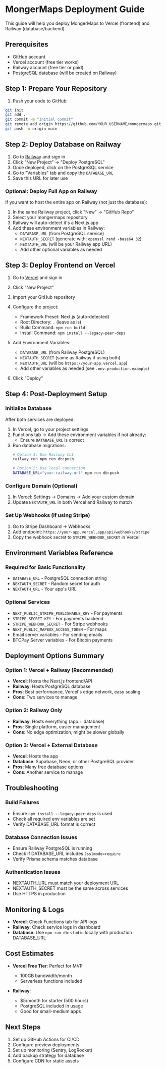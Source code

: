 # MongerMaps Deployment Guide

This guide will help you deploy MongerMaps to Vercel (frontend) and Railway (database/backend).

## Prerequisites

- GitHub account
- Vercel account (free tier works)
- Railway account (free tier or paid)
- PostgreSQL database (will be created on Railway)

## Step 1: Prepare Your Repository

1. Push your code to GitHub:
```bash
git init
git add .
git commit -m "Initial commit"
git remote add origin https://github.com/YOUR_USERNAME/mongermaps.git
git push -u origin main
```

## Step 2: Deploy Database on Railway

1. Go to [Railway](https://railway.app) and sign in
2. Click "New Project" → "Deploy PostgreSQL"
3. Once deployed, click on the PostgreSQL service
4. Go to "Variables" tab and copy the `DATABASE_URL`
5. Save this URL for later use

### Optional: Deploy Full App on Railway

If you want to host the entire app on Railway (not just the database):

1. In the same Railway project, click "New" → "GitHub Repo"
2. Select your mongermaps repository
3. Railway will auto-detect it's a Next.js app
4. Add these environment variables in Railway:
   - `DATABASE_URL` (from PostgreSQL service)
   - `NEXTAUTH_SECRET` (generate with: `openssl rand -base64 32`)
   - `NEXTAUTH_URL` (will be your Railway app URL)
   - Add other optional variables as needed

## Step 3: Deploy Frontend on Vercel

1. Go to [Vercel](https://vercel.com) and sign in
2. Click "New Project"
3. Import your GitHub repository
4. Configure the project:
   - Framework Preset: Next.js (auto-detected)
   - Root Directory: `.` (leave as is)
   - Build Command: `npm run build`
   - Install Command: `npm install --legacy-peer-deps`

5. Add Environment Variables:
   - `DATABASE_URL` (from Railway PostgreSQL)
   - `NEXTAUTH_SECRET` (same as Railway if using both)
   - `NEXTAUTH_URL` (will be `https://your-app.vercel.app`)
   - Add other variables as needed (see `.env.production.example`)

6. Click "Deploy"

## Step 4: Post-Deployment Setup

### Initialize Database

After both services are deployed:

1. In Vercel, go to your project settings
2. Functions tab → Add these environment variables if not already:
   - Ensure `DATABASE_URL` is correct
3. Run database migrations:
   ```bash
   # Option 1: Use Railway CLI
   railway run npm run db:push
   
   # Option 2: Use local connection
   DATABASE_URL="your-railway-url" npm run db:push
   ```

### Configure Domain (Optional)

1. In Vercel: Settings → Domains → Add your custom domain
2. Update `NEXTAUTH_URL` in both Vercel and Railway to match

### Set Up Webhooks (If using Stripe)

1. Go to Stripe Dashboard → Webhooks
2. Add endpoint: `https://your-app.vercel.app/api/webhooks/stripe`
3. Copy the webhook secret to `STRIPE_WEBHOOK_SECRET` in Vercel

## Environment Variables Reference

### Required for Basic Functionality

- `DATABASE_URL` - PostgreSQL connection string
- `NEXTAUTH_SECRET` - Random secret for auth
- `NEXTAUTH_URL` - Your app's URL

### Optional Services

- `NEXT_PUBLIC_STRIPE_PUBLISHABLE_KEY` - For payments
- `STRIPE_SECRET_KEY` - For payments backend
- `STRIPE_WEBHOOK_SECRET` - For Stripe webhooks
- `NEXT_PUBLIC_MAPBOX_ACCESS_TOKEN` - For maps
- Email server variables - For sending emails
- BTCPay Server variables - For Bitcoin payments

## Deployment Options Summary

### Option 1: Vercel + Railway (Recommended)
- **Vercel**: Hosts the Next.js frontend/API
- **Railway**: Hosts PostgreSQL database
- **Pros**: Best performance, Vercel's edge network, easy scaling
- **Cons**: Two services to manage

### Option 2: Railway Only
- **Railway**: Hosts everything (app + database)
- **Pros**: Single platform, easier management
- **Cons**: No edge optimization, might be slower globally

### Option 3: Vercel + External Database
- **Vercel**: Hosts the app
- **Database**: Supabase, Neon, or other PostgreSQL provider
- **Pros**: Many free database options
- **Cons**: Another service to manage

## Troubleshooting

### Build Failures
- Ensure `npm install --legacy-peer-deps` is used
- Check all required env variables are set
- Verify DATABASE_URL format is correct

### Database Connection Issues
- Ensure Railway PostgreSQL is running
- Check if DATABASE_URL includes `?sslmode=require`
- Verify Prisma schema matches database

### Authentication Issues
- NEXTAUTH_URL must match your deployment URL
- NEXTAUTH_SECRET must be the same across services
- Use HTTPS in production

## Monitoring & Logs

- **Vercel**: Check Functions tab for API logs
- **Railway**: Check service logs in dashboard
- **Database**: Use `npm run db:studio` locally with production DATABASE_URL

## Cost Estimates

- **Vercel Free Tier**: Perfect for MVP
  - 100GB bandwidth/month
  - Serverless functions included
  
- **Railway**:
  - $5/month for starter (500 hours)
  - PostgreSQL included in usage
  - Good for small-medium apps

## Next Steps

1. Set up GitHub Actions for CI/CD
2. Configure preview deployments
3. Set up monitoring (Sentry, LogRocket)
4. Add backup strategy for database
5. Configure CDN for static assets